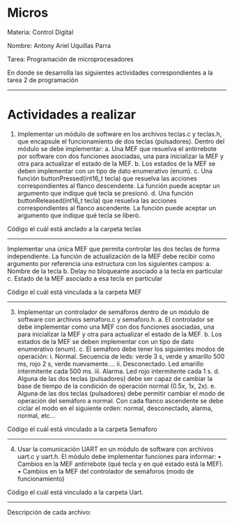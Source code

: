 # Micros

Materia: Control Digital

Nombre: Antony Ariel Uquillas Parra

Tarea: Programación de microprocesadores

En donde se desarrolla las siguientes actividades correspondientes a la tarea 2 de programación

--------------------------------------------------------------------------------

# Actividades a realizar

1. Implementar un módulo de software en los archivos teclas.c y teclas.h, que
encapsule el funcionamiento de dos teclas (pulsadores).
Dentro del módulo se debe implementar:
a. Una MEF que resuelva el antirrebote por software con dos funciones
asociadas, una para inicializar la MEF y otra para actualizar el estado de la
MEF.
b. Los estados de la MEF se deben implementar con un tipo de dato enumerativo
(enum).
c. Una función buttonPressed(int16_t tecla) que resuelva las acciones
correspondientes al flanco descendente.
La función puede aceptar un argumento que indique qué tecla se presionó.
d. Una función buttonReleased(int16_t tecla) que resuelva las acciones
correspondientes al flanco ascendente.
La función puede aceptar un argumento que indique qué tecla se liberó.

Código el cuál está anclado a la carpeta teclas

--------------------------------------------------------------------------------

Implementar una única MEF que permita controlar las dos teclas de forma
independiente. La función de actualización de la MEF debe recibir como argumento
por referencia una estructura con los siguientes campos:
a. Nombre de la tecla
b. Delay no bloqueante asociado a la tecla en particular
c. Estado de la MEF asociado a esa tecla en particular

Código el cuál está vinculada a la carpeta MEF

---------------------------------------------------------------------------------

3. Implementar un controlador de semáforos dentro de un módulo de software con
archivos semaforo.c y semaforo.h.
a. El controlador se debe implementar como una MEF con dos funciones
asociadas, una para inicializar la MEF y otra para actualizar el estado de la
MEF.
b. Los estados de la MEF se deben implementar con un tipo de dato enumerativo
(enum).
c. El semáforo debe tener los siguientes modos de operación:
i. Normal. Secuencia de leds: verde 3 s, verde y amarillo 500 ms, rojo 2
s, verde nuevamente....
ii. Desconectado. Led amarillo intermitente cada 500 ms.
iii. Alarma. Led rojo intermitente cada 1 s.
d. Alguna de las dos teclas (pulsadores) debe ser capaz de cambiar la base de
tiempo de la condición de operación normal (0.5x, 1x, 2x).
e. Alguna de las dos teclas (pulsadores) debe permitir cambiar el modo de
operación del semáforo a normal. Con cada flanco ascendente se debe ciclar
el modo en el siguiente orden: normal, desconectado, alarma, normal, etc...

Código el cuál está vinculado a la carpeta Semaforo

--------------------------------------------------------------------------------

4. Usar la comunicación UART en un módulo de software con archivos uart.c y
uart.h. El módulo debe implementar funciones para informar:
• Cambios en la MEF antirrebote (qué tecla y en qué estado está la MEF).
• Cambios en la MEF del controlador de semáforos (modo de funcionamiento)

Código el cuál está vinculado a la carpeta Uart.

----------------------------------------------------------------------------------


Descripción de cada archivo:


